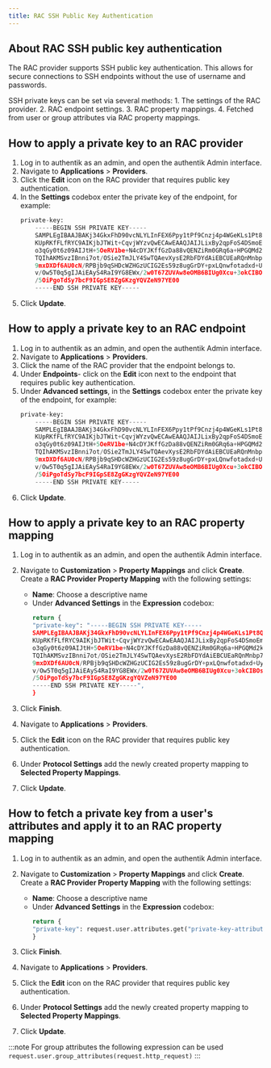 ```yaml
---
title: RAC SSH Public Key Authentication
---
```


## About RAC SSH public key authentication

The RAC provider supports SSH public key authentication. This allows for secure connections to SSH endpoints without the use of username and passwords.

SSH private keys can be set via several methods:
    1. The settings of the RAC provider.
    2. RAC endpoint settings.
    3. RAC property mappings.
    4. Fetched from user or group attributes via RAC property mappings.

## How to apply a private key to an RAC provider

1. Log in to authentik as an admin, and open the authentik Admin interface.
2. Navigate to **Applications** > **Providers**.
3. Click the **Edit** icon on the RAC provider that requires public key authentication.
4. In the **Settings** codebox enter the private key of the endpoint, for example:
    ```python
    private-key:
        -----BEGIN SSH PRIVATE KEY-----
        SAMPLEgIBAAJBAKj34GkxFhD90vcNLYLInFEX6Ppy1tPf9Cnzj4p4WGeKLs1Pt8Qu
        KUpRKfFLfRYC9AIKjbJTWit+CqvjWYzvQwECAwEAAQJAIJLixBy2qpFoS4DSmoEm
        o3qGy0t6z09AIJtH+5OeRV1be+N4cDYJKffGzDa88vQENZiRm0GRq6a+HPGQMd2k
        TQIhAKMSvzIBnni7ot/OSie2TmJLY4SwTQAevXysE2RbFDYdAiEBCUEaRQnMnbp7
        9mxDXDf6AU0cN/RPBjb9qSHDcWZHGzUCIG2Es59z8ugGrDY+pxLQnwfotadxd+Uy
        v/Ow5T0q5gIJAiEAyS4RaI9YG8EWx/2w0T67ZUVAw8eOMB6BIUg0Xcu+3okCIBOs
        /5OiPgoTdSy7bcF9IGpSE8ZgGKzgYQVZeN97YE00
        -----END SSH PRIVATE KEY-----
    ```
5. Click **Update**.

## How to apply a private key to an RAC endpoint

1. Log in to authentik as an admin, and open the authentik Admin interface.
2. Navigate to **Applications** > **Providers**.
3. Click the name of the RAC provider that the endpoint belongs to.
4. Under **Endpoints**- click on the **Edit** icon next to the endpoint that requires public key authentication.
5. Under **Advanced settings**, in the **Settings** codebox enter the private key of the endpoint, for example:
    ```python
    private-key:
        -----BEGIN SSH PRIVATE KEY-----
        SAMPLEgIBAAJBAKj34GkxFhD90vcNLYLInFEX6Ppy1tPf9Cnzj4p4WGeKLs1Pt8Qu
        KUpRKfFLfRYC9AIKjbJTWit+CqvjWYzvQwECAwEAAQJAIJLixBy2qpFoS4DSmoEm
        o3qGy0t6z09AIJtH+5OeRV1be+N4cDYJKffGzDa88vQENZiRm0GRq6a+HPGQMd2k
        TQIhAKMSvzIBnni7ot/OSie2TmJLY4SwTQAevXysE2RbFDYdAiEBCUEaRQnMnbp7
        9mxDXDf6AU0cN/RPBjb9qSHDcWZHGzUCIG2Es59z8ugGrDY+pxLQnwfotadxd+Uy
        v/Ow5T0q5gIJAiEAyS4RaI9YG8EWx/2w0T67ZUVAw8eOMB6BIUg0Xcu+3okCIBOs
        /5OiPgoTdSy7bcF9IGpSE8ZgGKzgYQVZeN97YE00
        -----END SSH PRIVATE KEY-----
    ```
5. Click **Update**.

## How to apply a private key to an RAC property mapping

1. Log in to authentik as an admin, and open the authentik Admin interface.
2. Navigate to **Customization** > **Property Mappings** and click **Create**. Create a **RAC Provider Property Mapping** with the following settings:

    - **Name**: Choose a descriptive name
    - Under **Advanced Settings** in the **Expression** codebox:
        ```python
        return {
        "private-key": "-----BEGIN SSH PRIVATE KEY-----
        SAMPLEgIBAAJBAKj34GkxFhD90vcNLYLInFEX6Ppy1tPf9Cnzj4p4WGeKLs1Pt8Qu
        KUpRKfFLfRYC9AIKjbJTWit+CqvjWYzvQwECAwEAAQJAIJLixBy2qpFoS4DSmoEm
        o3qGy0t6z09AIJtH+5OeRV1be+N4cDYJKffGzDa88vQENZiRm0GRq6a+HPGQMd2k
        TQIhAKMSvzIBnni7ot/OSie2TmJLY4SwTQAevXysE2RbFDYdAiEBCUEaRQnMnbp7
        9mxDXDf6AU0cN/RPBjb9qSHDcWZHGzUCIG2Es59z8ugGrDY+pxLQnwfotadxd+Uy
        v/Ow5T0q5gIJAiEAyS4RaI9YG8EWx/2w0T67ZUVAw8eOMB6BIUg0Xcu+3okCIBOs
        /5OiPgoTdSy7bcF9IGpSE8ZgGKzgYQVZeN97YE00
        -----END SSH PRIVATE KEY-----",
        }
        ```
3. Click **Finish**.
4. Navigate to **Applications** > **Providers**.
5. Click the **Edit** icon on the RAC provider that requires public key authentication.
6. Under **Protocol Settings** add the newly created property mapping to **Selected Property Mappings**.
7. Click **Update**.

## How to fetch a private key from a user's attributes and apply it to an RAC property mapping

1. Log in to authentik as an admin, and open the authentik Admin interface.
2. Navigate to **Customization** > **Property Mappings** and click **Create**. Create a **RAC Provider Property Mapping** with the following settings:

    - **Name**: Choose a descriptive name
    - Under **Advanced Settings** in the **Expression** codebox:
        ```python
        return {
        "private-key": request.user.attributes.get("private-key-attribute-name", "default"),
        }
        ```
3. Click **Finish**.
4. Navigate to **Applications** > **Providers**.
5. Click the **Edit** icon on the RAC provider that requires public key authentication.
6. Under **Protocol Settings** add the newly created property mapping to **Selected Property Mappings**.
7. Click **Update**.

:::note
For group attributes the following expression can be used `request.user.group_attributes(request.http_request)`
:::
